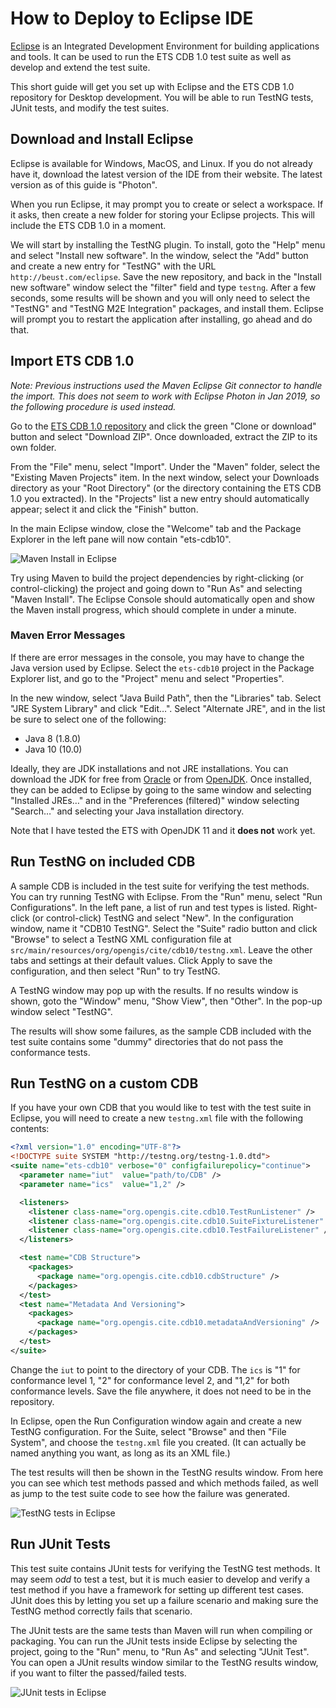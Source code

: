 # How to Deploy to Eclipse IDE

[Eclipse][Eclipse] is an Integrated Development Environment for building applications and tools. It can be used to run the ETS CDB 1.0 test suite as well as develop and extend the test suite.

This short guide will get you set up with Eclipse and the ETS CDB 1.0 repository for Desktop development. You will be able to run TestNG tests, JUnit tests, and modify the test suites.

[Eclipse]: https://www.eclipse.org/ide/

## Download and Install Eclipse

Eclipse is available for Windows, MacOS, and Linux. If you do not already have it, download the latest version of the IDE from their website. The latest version as of this guide is "Photon".

When you run Eclipse, it may prompt you to create or select a workspace. If it asks, then create a new folder for storing your Eclipse projects. This will include the ETS CDB 1.0 in a moment.

We will start by installing the TestNG plugin. To install, goto the "Help" menu and select "Install new software". In the window, select the "Add" button and create a new entry for "TestNG" with the URL `http://beust.com/eclipse`. Save the new repository, and back in the "Install new software" window select the "filter" field and type `testng`. After a few seconds, some results will be shown and you will only need to select the "TestNG" and "TestNG M2E Integration" packages, and install them. Eclipse will prompt you to restart the application after installing, go ahead and do that.

## Import ETS CDB 1.0

*Note: Previous instructions used the Maven Eclipse Git connector to handle the import. This does not seem to work with Eclipse Photon in Jan 2019, so the following procedure is used instead.*

Go to the [ETS CDB 1.0 repository](https://github.com/opengeospatial/ets-cdb10) and click the green "Clone or download" button and select "Download ZIP". Once downloaded, extract the ZIP to its own folder.

From the "File" menu, select "Import". Under the "Maven" folder, select the "Existing Maven Projects" item. In the next window, select your Downloads directory as your "Root Directory" (or the directory containing the ETS CDB 1.0 you extracted). In the "Projects" list a new entry should automatically appear; select it and click the "Finish" button.

In the main Eclipse window, close the "Welcome" tab and the Package Explorer in the left pane will now contain "ets-cdb10".

![Maven Install in Eclipse](img/eclipse-run-as.png)

Try using Maven to build the project dependencies by right-clicking (or control-clicking) the project and going down to "Run As" and selecting "Maven Install". The Eclipse Console should automatically open and show the Maven install progress, which should complete in under a minute.

### Maven Error Messages

If there are error messages in the console, you may have to change the Java version used by Eclipse. Select the `ets-cdb10` project in the Package Explorer list, and go to the "Project" menu and select "Properties".

In the new window, select "Java Build Path", then the "Libraries" tab. Select "JRE System Library" and click "Edit…". Select "Alternate JRE", and in the list be sure to select one of the following:

* Java 8 (1.8.0)
* Java 10 (10.0)

Ideally, they are JDK installations and not JRE installations. You can download the JDK for free from [Oracle](https://www.oracle.com/technetwork/java/javase/downloads/index-jsp-138363.html#javasejdk) or from [OpenJDK](https://jdk.java.net/10/). Once installed, they can be added to Eclipse by going to the same window and selecting "Installed JREs…" and in the "Preferences (filtered)" window selecting "Search…" and selecting your Java installation directory.

Note that I have tested the ETS with OpenJDK 11 and it **does not** work yet.

## Run TestNG on included CDB

A sample CDB is included in the test suite for verifying the test methods. You can try running TestNG with Eclipse. From the "Run" menu, select "Run Configurations". In the left pane, a list of run and test types is listed. Right-click (or control-click) TestNG and select "New". In the configuration window, name it "CDB10 TestNG". Select the "Suite" radio button and click "Browse" to select a TestNG XML configuration file at `src/main/resources/org/opengis/cite/cdb10/testng.xml`. Leave the other tabs and settings at their default values. Click Apply to save the configuration, and then select "Run" to try TestNG.

A TestNG window may pop up with the results. If no results window is shown, goto the "Window" menu, "Show View", then "Other". In the pop-up window select "TestNG".

The results will show some failures, as the sample CDB included with the test suite contains some "dummy" directories that do not pass the conformance tests.

## Run TestNG on a custom CDB

If you have your own CDB that you would like to test with the test suite in Eclipse, you will need to create a new `testng.xml` file with the following contents:

```xml
<?xml version="1.0" encoding="UTF-8"?>
<!DOCTYPE suite SYSTEM "http://testng.org/testng-1.0.dtd">
<suite name="ets-cdb10" verbose="0" configfailurepolicy="continue">
  <parameter name="iut"  value="path/to/CDB" />
  <parameter name="ics"  value="1,2" />

  <listeners>
    <listener class-name="org.opengis.cite.cdb10.TestRunListener" />
    <listener class-name="org.opengis.cite.cdb10.SuiteFixtureListener" />
    <listener class-name="org.opengis.cite.cdb10.TestFailureListener" />
  </listeners>

  <test name="CDB Structure">
    <packages>
      <package name="org.opengis.cite.cdb10.cdbStructure" />
    </packages>
  </test>
  <test name="Metadata And Versioning">
    <packages>
      <package name="org.opengis.cite.cdb10.metadataAndVersioning" />
    </packages>
  </test>
</suite>

```

Change the `iut` to point to the directory of your CDB. The `ics` is "1" for conformance level 1, "2" for conformance level 2, and "1,2" for both conformance levels. Save the file anywhere, it does not need to be in the repository.

In Eclipse, open the Run Configuration window again and create a new TestNG configuration. For the Suite, select "Browse" and then "File System", and choose the `testng.xml` file you created. (It can actually be named anything you want, as long as its an XML file.)

The test results will then be shown in the TestNG results window. From here you can see which test methods passed and which methods failed, as well as jump to the test suite code to see how the failure was generated.

![TestNG tests in Eclipse](img/eclipse-testng.png)

## Run JUnit Tests

This test suite contains JUnit tests for verifying the TestNG test methods. It may seem *odd* to test a test, but it is much easier to develop and verify a test method if you have a framework for setting up different test cases. JUnit does this by letting you set up a failure scenario and making sure the TestNG method correctly fails that scenario.

The JUnit tests are the same tests than Maven will run when compiling or packaging. You can run the JUnit tests inside Eclipse by selecting the project, going to the "Run" menu, to "Run As" and selecting "JUnit Test". You can open a JUnit results window similar to the TestNG results window, if you want to filter the passed/failed tests.

![JUnit tests in Eclipse](img/eclipse-junit.png)
